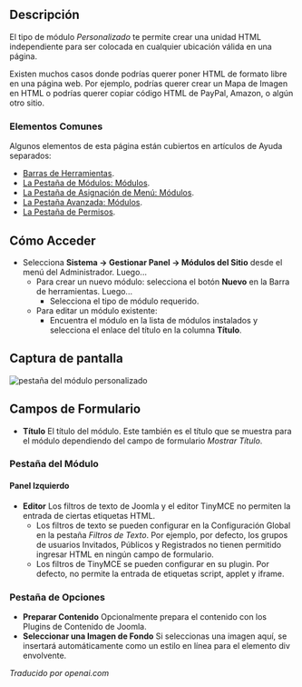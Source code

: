 <!-- Filename: Help4.x:Site_Modules:_Custom  / Display title: Modules : Personnalisé -->

## Descripción

El tipo de módulo *Personalizado* te permite crear una unidad HTML independiente para ser colocada en cualquier ubicación válida en una página.

Existen muchos casos donde podrías querer poner HTML de formato libre en una página web. Por ejemplo, podrías querer crear un Mapa de Imagen en HTML o podrías querer copiar código HTML de PayPal, Amazon, o algún otro sitio.

### Elementos Comunes

Algunos elementos de esta página están cubiertos en artículos de Ayuda separados:

* [Barras de Herramientas](jdocmanual?article=help/common-elements/toolbars).
* [La Pestaña de Módulos: Módulos](jdocmanual?article=help/modules/modules-module-tab).
* [La Pestaña de Asignación de Menú: Módulos](jdocmanual?article=help/modules/modules-menu-assignment-tab).
* [La Pestaña Avanzada: Módulos](jdocmanual?article=help/modules/modules-advanced-tab).
* [La Pestaña de Permisos](jdocmanual?article=help/common-elements/edit-permissions).

## Cómo Acceder

- Selecciona **Sistema → Gestionar Panel → Módulos del Sitio** desde el
  menú del Administrador. Luego...
  - Para crear un nuevo módulo: selecciona el botón **Nuevo** en la Barra de herramientas. Luego...
    - Selecciona el tipo de módulo requerido.
  - Para editar un módulo existente:
    - Encuentra el módulo en la lista de módulos instalados y selecciona el
      enlace del título en la columna **Título**.

## Captura de pantalla

![pestaña del módulo personalizado](../../../es/images/modules-site/modules-custom-module-tab.png)

## Campos de Formulario

- **Título** El título del módulo. Este también es el título que se muestra
  para el módulo dependiendo del campo de formulario *Mostrar Título*.

### Pestaña del Módulo

#### Panel Izquierdo

- **Editor** Los filtros de texto de Joomla y el editor TinyMCE no permiten
  la entrada de ciertas etiquetas HTML.
  - Los filtros de texto se pueden configurar en la Configuración Global 
    en la pestaña *Filtros de Texto*. Por ejemplo, por defecto, los grupos 
    de usuarios Invitados, Públicos y Registrados no tienen permitido
    ingresar HTML en ningún campo de formulario.
  - Los filtros de TinyMCE se pueden configurar en su plugin. Por defecto, 
    no permite la entrada de etiquetas script, applet y iframe.

### Pestaña de Opciones

- **Preparar Contenido** Opcionalmente prepara el contenido con los Plugins 
  de Contenido de Joomla.
- **Seleccionar una Imagen de Fondo** Si seleccionas una imagen aquí, 
  se insertará automáticamente como un estilo en línea para el elemento div 
  envolvente.

*Traducido por openai.com*

